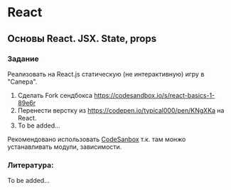 # React

## Основы React. JSX. State, props

### Задание

Реализовать на React.js статическую (не интерактивную) игру в "Сапера".

1. Сделать Fork сендбокса https://codesandbox.io/s/react-basics-1-89e6r
2. Перенести верстку из https://codepen.io/typical000/pen/KNgXKa на React.
3. To be added...

Рекомендовано использовать [CodeSanbox](http://codesandbox.io) т.к. там монжо устанавливать модули, зависимости.

### Литература:
To be added...